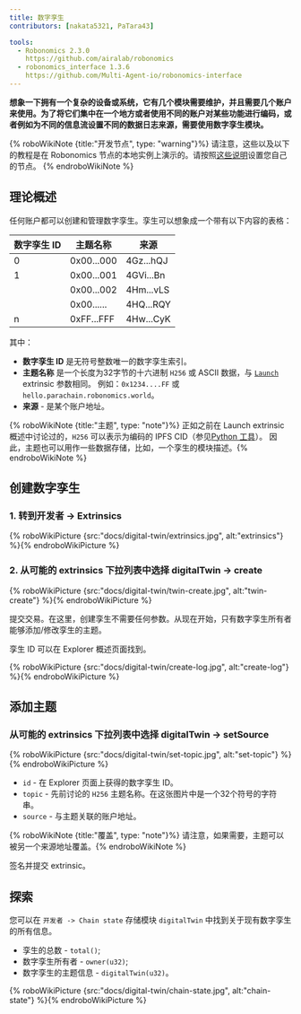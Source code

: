 ```yaml
---
title: 数字孪生
contributors: [nakata5321, PaTara43]

tools:
  - Robonomics 2.3.0
    https://github.com/airalab/robonomics
  - robonomics_interface 1.3.6
    https://github.com/Multi-Agent-io/robonomics-interface
---
```


**想象一下拥有一个复杂的设备或系统，它有几个模块需要维护，并且需要几个账户来使用。为了将它们集中在一个地方或者使用不同的账户对某些功能进行编码，或者例如为不同的信息流设置不同的数据日志来源，需要使用数字孪生模块。**

{% roboWikiNote {title:"开发节点", type: "warning"}%} 请注意，这些以及以下的教程是在 Robonomics 节点的本地实例上演示的。请按照[这些说明](/docs/run-dev-node)设置您自己的节点。
{% endroboWikiNote %}

## 理论概述
任何账户都可以创建和管理数字孪生。孪生可以想象成一个带有以下内容的表格：

| 数字孪生 ID  | 主题名称 	| 来源    	|
|--------|------------	|-----------	|
| 0      | 0x00...000 	| 4Gz...hQJ 	|
| 1      | 0x00...001 	| 4GVi...Bn 	|
| 	      | 0x00...002 	| 4Hm...vLS 	|
| 	      | 0x00...... 	| 4HQ...RQY 	|
| n	  | 0xFF...FFF 	| 4Hw...CyK 	|


其中：
* **数字孪生 ID** 是无符号整数唯一的数字孪生索引。
* **主题名称** 是一个长度为32字节的十六进制 `H256` 或 ASCII 数据，与 [`Launch`](/docs/launch) extrinsic 参数相同。
例如：`0x1234....FF` 或 `hello.parachain.robonomics.world`。
* **来源** - 是某个账户地址。

{% roboWikiNote {title:"主题", type: "note"}%} 正如之前在 Launch extrinsic 概述中讨论过的，`H256` 可以表示为编码的 IPFS CID（参见[Python 工具](https://multi-agent-io.github.io/robonomics-interface/modules.html#robonomicsinterface.utils.ipfs_qm_hash_to_32_bytes)）。
因此，主题也可以用作一些数据存储，比如，一个孪生的模块描述。{% endroboWikiNote %}

## 创建数字孪生

### 1. 转到开发者 -> Extrinsics

{% roboWikiPicture {src:"docs/digital-twin/extrinsics.jpg", alt:"extrinsics"} %}{% endroboWikiPicture %}

### 2. 从可能的 extrinsics 下拉列表中选择 digitalTwin -> create

{% roboWikiPicture {src:"docs/digital-twin/twin-create.jpg", alt:"twin-create"} %}{% endroboWikiPicture %}

提交交易。在这里，创建孪生不需要任何参数。从现在开始，只有数字孪生所有者能够添加/修改孪生的主题。

孪生 ID 可以在 Explorer 概述页面找到。

{% roboWikiPicture {src:"docs/digital-twin/create-log.jpg", alt:"create-log"} %}{% endroboWikiPicture %}

## 添加主题

### 从可能的 extrinsics 下拉列表中选择 digitalTwin -> setSource

{% roboWikiPicture {src:"docs/digital-twin/set-topic.jpg", alt:"set-topic"} %}{% endroboWikiPicture %}

* `id` - 在 Explorer 页面上获得的数字孪生 ID。
* `topic` - 先前讨论的 `H256` 主题名称。在这张图片中是一个32个符号的字符串。
* `source` - 与主题关联的账户地址。

{% roboWikiNote {title:"覆盖", type: "note"}%} 请注意，如果需要，主题可以被另一个来源地址覆盖。{% endroboWikiNote %}

签名并提交 extrinsic。

## 探索

您可以在 `开发者 -> Chain state` 存储模块 `digitalTwin` 中找到关于现有数字孪生的所有信息。

- 孪生的总数 - `total()`;
- 数字孪生所有者 - `owner(u32)`;
- 数字孪生的主题信息 - `digitalTwin(u32)`。

{% roboWikiPicture {src:"docs/digital-twin/chain-state.jpg", alt:"chain-state"} %}{% endroboWikiPicture %}